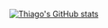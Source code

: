 [![Thiago's GitHub stats](https://github-readme-stats.vercel.app/api?username=anuraghazra)](https://github.com/anuraghazra/github-readme-stats)

<!---
ThiagoL29/ThiagoL29 is a ✨ special ✨ repository because its `README.md` (this file) appears on your GitHub profile.
You can click the Preview link to take a look at your changes.
--->
